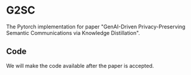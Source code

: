 # G2SC

The Pytorch implementation for paper "GenAI-Driven Privacy-Preserving Semantic Communications via Knowledge Distillation".

## Code

We will make the code available after the paper is accepted.
